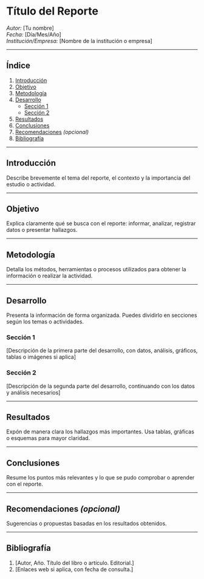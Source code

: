 # Título del Reporte
*Autor:* [Tu nombre]  
*Fecha:* [Día/Mes/Año]  
*Institución/Empresa:* [Nombre de la institución o empresa]  

---

## Índice
1. [Introducción](#introducción)  
2. [Objetivo](#objetivo)  
3. [Metodología](#metodología)  
4. [Desarrollo](#desarrollo)  
    - [Sección 1](#sección-1)  
    - [Sección 2](#sección-2)  
5. [Resultados](#resultados)  
6. [Conclusiones](#conclusiones)  
7. [Recomendaciones](#recomendaciones) *(opcional)*  
8. [Bibliografía](#bibliografía)  

---

## Introducción
Describe brevemente el tema del reporte, el contexto y la importancia del estudio o actividad.

---

## Objetivo
Explica claramente qué se busca con el reporte: informar, analizar, registrar datos o presentar hallazgos.

---

## Metodología
Detalla los métodos, herramientas o procesos utilizados para obtener la información o realizar la actividad.

---

## Desarrollo
Presenta la información de forma organizada. Puedes dividirlo en secciones según los temas o actividades.

### Sección 1
[Descripción de la primera parte del desarrollo, con datos, análisis, gráficos, tablas o imágenes si aplica]

### Sección 2
[Descripción de la segunda parte del desarrollo, continuando con los datos y análisis necesarios]

---

## Resultados
Expón de manera clara los hallazgos más importantes. Usa tablas, gráficas o esquemas para mayor claridad.

---

## Conclusiones
Resume los puntos más relevantes y lo que se pudo comprobar o aprender con el reporte.  

---

## Recomendaciones *(opcional)*
Sugerencias o propuestas basadas en los resultados obtenidos.  

---

## Bibliografía
1. [Autor, Año. Título del libro o artículo. Editorial.]  
2. [Enlaces web si aplica, con fecha de consulta.]  
